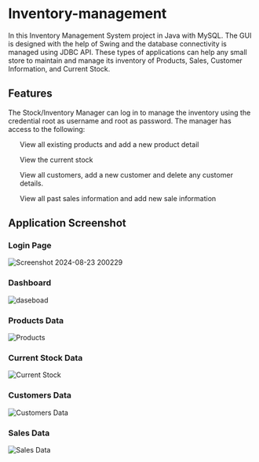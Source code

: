 <h1>Inventory-management</h1>

In this Inventory Management System project in Java with MySQL. The GUI is designed with the help of Swing and the database connectivity is managed using JDBC API. These types of applications can help any small store to maintain and manage its inventory of Products, Sales, Customer Information, and Current Stock.

<h2>Features</h2>
The Stock/Inventory Manager can log in to manage the inventory using the credential root as username and root as password. The manager has access to the following:

<ol>View all existing products and add a new product detail</ol>
<ol>View the current stock</ol>
<ol>View all customers, add a new customer and delete any customer details.</ol>
<ol>View all past sales information and add new sale information</ol>

<h2>Application Screenshot</h2>
<h3>Login Page</h3> 


![Screenshot 2024-08-23 200229](https://github.com/user-attachments/assets/d4921bbe-a37f-4ea4-abef-2b7aafe56deb)

<h3>Dashboard</h3>


![daseboad](https://github.com/user-attachments/assets/05b983b2-b409-45a6-9adf-38f8f61dbf1e)

<h3>Products Data</h3>


![Products](https://github.com/user-attachments/assets/e909ffc8-ad5f-46f9-abdb-c3d44b192b98)
<h3>Current Stock Data</h3>


![Current Stock](https://github.com/user-attachments/assets/c42ecdc5-dafa-4072-9718-1b8a74925c7c)

<h3>Customers Data</h3>


![Customers Data](https://github.com/user-attachments/assets/ca44e016-0b90-4ebe-8eea-943bbcbd152a)

<h3>Sales Data</h3>


![Sales Data](https://github.com/user-attachments/assets/de7b9aac-9de0-4662-a623-cd63c8542aad)






